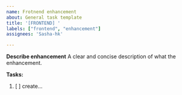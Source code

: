 ```yaml
---
name: Frotnend enhancement
about: General task template
title: '[FRONTEND] '
labels: ["frontend", "enhancement"]
assignees: 'Sasha-hk'

---
```


**Describe enhancement**
A clear and concise description of what the enhancement.

**Tasks:**

1. [ ] create...
